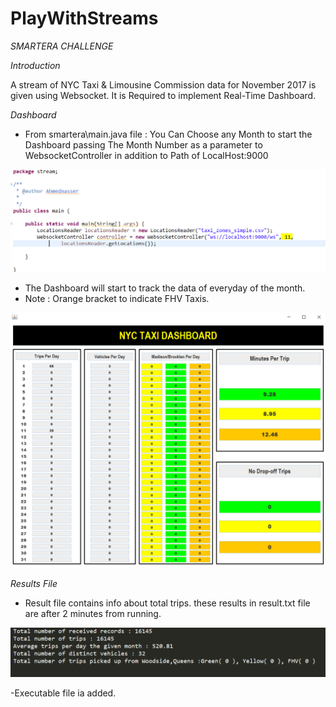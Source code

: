# PlayWithStreams
*SMARTERA CHALLENGE*

*Introduction*

A stream of NYC Taxi & Limousine Commission data for November 2017 is given using Websocket.
It is Required to implement Real-Time Dashboard.

*Dashboard*

- From smartera\main.java file : You Can Choose any Month to start the Dashboard passing The Month Number as a parameter to WebsocketController
in addition to Path of LocalHost:9000

![](/screenshots/main.PNG)

- The Dashboard will start to track the data of everyday of the month.
- Note : Orange bracket to indicate FHV Taxis.

![](/screenshots/Run.PNG)

*Results File*

- Result file contains info about total trips. these results in result.txt file are after 2 minutes from running.

![](/screenshots/result.PNG)

-Executable file ia added.
